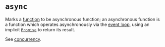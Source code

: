 # `async`

Marks a [function][concept-functions] to be asynchronous function; an asynchronous function is a function which operates asynchronously via the [event loop][concept-event-loop], using an implicit [`Promise`][global-objects-promise] to return its result.

See [concurrency][concept-concurrency].

[concept-concurrency]: ../info/concurrency.md
[concept-event-loop]: ../info/event_loop.md
[concept-functions]: https://github.com/exercism/v3/blob/main/reference/concepts/functions.md
[global-objects-promise]: ../objects/promise.md
